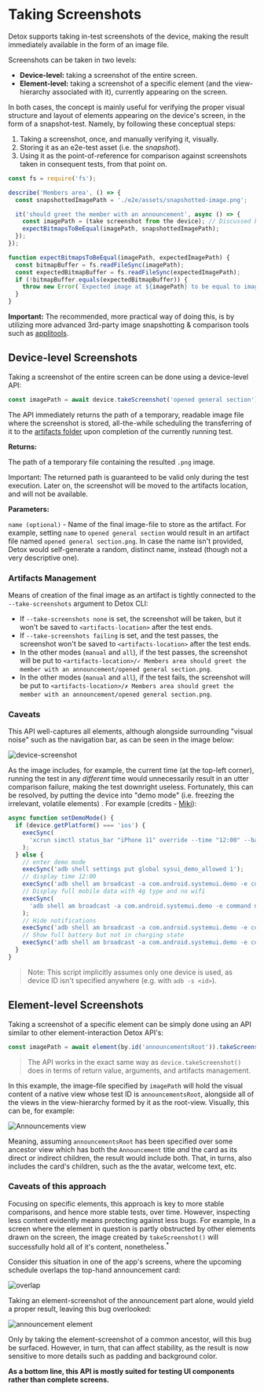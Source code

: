 # Taking Screenshots

Detox supports taking in-test screenshots of the device, making the result immediately available in the form of an image file.

Screenshots can be taken in two levels:

- **Device-level:** taking a screenshot of the entire screen.
- **Element-level:** taking a screenshot of a specific element (and the view-hierarchy associated with it), currently appearing on the screen.

In both cases, the concept is mainly useful for verifying the proper visual structure and layout of elements appearing on the device's screen, in the form of a snapshot-test. Namely, by following these conceptual steps:

1. Taking a screenshot, once, and manually verifying it, visually.
2. Storing it as an e2e-test asset (i.e. the _snapshot_).
3. Using it as the point-of-reference for comparison against screenshots taken in consequent tests, from that point on.

```js
const fs = require('fs');

describe('Members area', () => {
  const snapshottedImagePath = './e2e/assets/snapshotted-image.png';

  it('should greet the member with an announcement', async () => {
    const imagePath = (take screenshot from the device); // Discussed below
    expectBitmapsToBeEqual(imagePath, snapshottedImagePath);  
  });  
});

function expectBitmapsToBeEqual(imagePath, expectedImagePath) {
  const bitmapBuffer = fs.readFileSync(imagePath);
  const expectedBitmapBuffer = fs.readFileSync(expectedImagePath);
  if (!bitmapBuffer.equals(expectedBitmapBuffer)) {
    throw new Error(`Expected image at ${imagePath} to be equal to image at ${expectedImagePath}, but it was different!`);
  }
}
```

**Important:** The recommended, more practical way of doing this, is by utilizing more advanced 3rd-party image snapshotting & comparison tools such as [applitools](https://applitools.com).

## Device-level Screenshots

Taking a screenshot of the entire screen can be done using a device-level API:

```js
const imagePath = await device.takeScreenshot('opened general section');
```

The API immediately returns the path of a temporary, readable image file where the screenshot is stored, all-the-while scheduling the transferring of it to the [artifacts folder](APIRef.Artifacts.md#enabling-artifacts) upon completion of the currently running test.

**Returns:**

The path of a temporary file containing the resulted `.png` image.

Important: The returned path is guaranteed to be valid only during the test execution. Later on, the screenshot will be moved to the artifacts location, and will not be available.

**Parameters:**

`name (optional)` - Name of the final image-file to store as the artifact. For example, setting `name` to `opened general section` would result in an artifact file named `opened general section.png`. In case the name isn't provided, Detox would self-generate a random, distinct name, instead (though not a very descriptive one).

### Artifacts Management

Means of creation of the final image as an artifact is tightly connected to the `--take-screenshots` argument to Detox CLI:

* If `--take-screenshots none` is set, the screenshot will be taken, but it won't be saved to `<artifacts-location>` after the test ends.
* If `--take-screenshots failing` is set, and the test passes, the screenshot won't be saved to `<artifacts-location>` after the test ends.
* In the other modes (`manual` and `all`), if the test passes, the screenshot will be put to `<artifacts-location>/✓ Members area should greet the member with an announcement/opened general section.png`.
* In the other modes (`manual` and `all`), if the test fails, the screenshot will be put to `<artifacts-location>/✗ Members area should greet the member with an announcement/opened general section.png`.

### Caveats

This API well-captures all elements, although alongside surrounding "visual noise" such as the navigation bar, as can be seen in the image below:

![device-screenshot](img/device-screenshot.png)

As the image includes, for example, the current time (at the top-left corner), running the test in any _different_ time would unnecessarily result in an utter comparison failure, making the test downright useless. Fortunately, this can be resolved, by putting the device into "demo mode" (i.e. freezing the irrelevant, volatile elements) . For example (credits - [Miki](https://github.com/M-i-k-e-l)):

```js
async function setDemoMode() {
  if (device.getPlatform() === 'ios') {
    execSync(
      'xcrun simctl status_bar "iPhone 11" override --time "12:00" --batteryState charged --batteryLevel 100 --wifiBars 3 --cellularMode active --cellularBars 4'
    );
  } else {
    // enter demo mode
    execSync('adb shell settings put global sysui_demo_allowed 1');
    // display time 12:00
    execSync('adb shell am broadcast -a com.android.systemui.demo -e command clock -e hhmm 1200');
    // Display full mobile data with 4g type and no wifi
    execSync(
      'adb shell am broadcast -a com.android.systemui.demo -e command network -e mobile show -e level 4 -e datatype 4g -e wifi false'
    );
    // Hide notifications
    execSync('adb shell am broadcast -a com.android.systemui.demo -e command notifications -e visible false');
    // Show full battery but not in charging state
    execSync('adb shell am broadcast -a com.android.systemui.demo -e command battery -e plugged false -e level 100');
  }
}
```

> Note: This script implicitly assumes only one device is used, as device ID isn't specified anywhere (e.g. with `adb -s <id>`).

## Element-level Screenshots

Taking a screenshot of a specific element can be simply done using an API similar to other element-interaction Detox API's:

```js
const imagePath = await element(by.id('announcementsRoot')).takeScreenshot('welcome announcement');
```

> The API works in the exact same way as `device.takeScreenshot()` does in terms of return value, arguments, and artifacts management.

In this example, the image-file specified by `imagePath` will hold the visual content of a native view whose test ID is `announcementsRoot`, alongside all of the views in the view-hierarchy formed by it as the root-view. Visually, this can be, for example:

![Announcements view](img/element-screenshot-view.png)

Meaning, assuming `announcementsRoot` has been specified over some ancestor view which has both the `Announcement` title _and_ the card as its direct or indirect children, the result would include both. That, in turns, also includes the card's children, such as the the avatar, welcome text, etc.

### Caveats of this approach

Focusing on specific elements, this approach is key to more stable comparisons, and hence more stable tests, over time. However, inspecting less content evidently means protecting against less bugs. For example, In a screen where the element in question is partly obstructed by other elements drawn on the screen, the image created by `takeScreenshot()` will successfully hold all of it's content, nonetheless.<sup>*</sup>

Consider this situation in one of the app's screens, where the upcoming schedule overlaps the top-hand announcement card:

![overlap](img/element-screenshot-overlap.png)

Taking an element-screenshot of the announcement part alone, would yield a proper result, leaving this bug overlooked:

![announcement element](img/element-screenshot-view.png)

Only by taking the element-screenshot of a common ancestor, will this bug be surfaced. However, in turn, that can affect stability, as the result is now sensitive to more details such as padding and background color.

**As a bottom line, this API is mostly suited for testing UI components rather than complete screens.**

